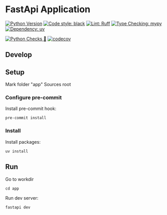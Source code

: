 # FastApi Application

[![Python Version](https://img.shields.io/badge/python-3.13%2B-blue?logo=python&style=for-the-badge)](https://www.python.org/)
[![Code style: black](https://img.shields.io/badge/code%20style-black-000000.svg?logo=python&style=for-the-badge)](https://github.com/psf/black)
[![Lint: Ruff](https://img.shields.io/badge/lint-ruff-%23efc000?logo=ruff&logoColor=white&style=for-the-badge)](https://github.com/astral-sh/ruff)
[![Type Checking: mypy](https://img.shields.io/badge/type%20checking-mypy-blueviolet?logo=python&style=for-the-badge)](https://github.com/python/mypy)
[![Dependency: uv](https://img.shields.io/badge/dependencies-uv-4B8BBE?logo=python&style=for-the-badge)](https://github.com/astral-sh/uv)
 
[![Python Checks 🐍](https://github.com/zifrit/url_shortener/actions/workflows/python-checks.yml/badge.svg?branch=master)](https://github.com/zifrit/url_shortener/actions/workflows/python-checks.yml)
[![codecov](https://codecov.io/gh/zifrit/url_shortener/branch/main/graph/badge.svg)](https://codecov.io/gh/zifrit/url_shortener)


## Develop

## Setup

Mark folder "app" Sources root

### Configure pre-commit

Install pre-commit hook:
```shell
pre-commit install
```

### Install

Install packages:
```shell
uv install
```

## Run

Go to workdir
```shell
cd app
```

Run dev server:
```shell
fastapi dev
```
